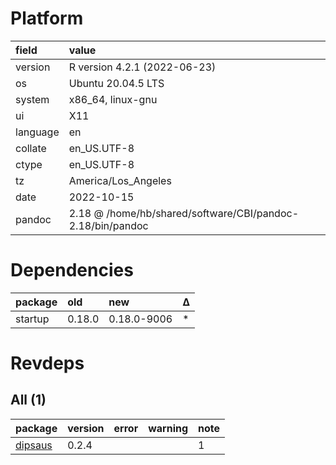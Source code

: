 # Platform

|field    |value                                                      |
|:--------|:----------------------------------------------------------|
|version  |R version 4.2.1 (2022-06-23)                               |
|os       |Ubuntu 20.04.5 LTS                                         |
|system   |x86_64, linux-gnu                                          |
|ui       |X11                                                        |
|language |en                                                         |
|collate  |en_US.UTF-8                                                |
|ctype    |en_US.UTF-8                                                |
|tz       |America/Los_Angeles                                        |
|date     |2022-10-15                                                 |
|pandoc   |2.18 @ /home/hb/shared/software/CBI/pandoc-2.18/bin/pandoc |

# Dependencies

|package |old    |new         |Δ  |
|:-------|:------|:-----------|:--|
|startup |0.18.0 |0.18.0-9006 |*  |

# Revdeps

## All (1)

|package |version |error |warning |note |
|:-------|:-------|:-----|:-------|:----|
|[dipsaus](problems.md#dipsaus)|0.2.4   |      |        |1    |

